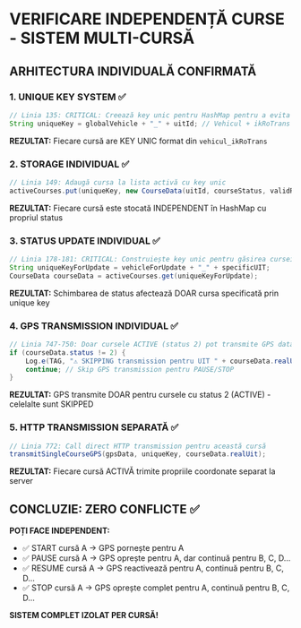 # VERIFICARE INDEPENDENȚĂ CURSE - SISTEM MULTI-CURSĂ

## ARHITECTURA INDIVIDUALĂ CONFIRMATĂ

### 1. UNIQUE KEY SYSTEM ✅
```java
// Linia 135: CRITICAL: Creează key unic pentru HashMap pentru a evita conflictul între mașini
String uniqueKey = globalVehicle + "_" + uitId; // Vehicul + ikRoTrans = key unic
```

**REZULTAT:** Fiecare cursă are KEY UNIC format din `vehicul_ikRoTrans`

### 2. STORAGE INDIVIDUAL ✅
```java
// Linia 149: Adaugă cursa la lista activă cu key unic
activeCourses.put(uniqueKey, new CourseData(uitId, courseStatus, validRealUit, globalVehicle));
```

**REZULTAT:** Fiecare cursă este stocată INDEPENDENT în HashMap cu propriul status

### 3. STATUS UPDATE INDIVIDUAL ✅
```java
// Linia 178-181: CRITICAL: Construiește key unic pentru găsirea cursei corecte
String uniqueKeyForUpdate = vehicleForUpdate + "_" + specificUIT;
CourseData courseData = activeCourses.get(uniqueKeyForUpdate);
```

**REZULTAT:** Schimbarea de status afectează DOAR cursa specificată prin unique key

### 4. GPS TRANSMISSION INDIVIDUAL ✅
```java
// Linia 747-750: Doar cursele ACTIVE (status 2) pot transmite GPS data
if (courseData.status != 2) {
    Log.e(TAG, "⚠️ SKIPPING transmission pentru UIT " + courseData.realUit + " - Status: " + courseData.status);
    continue; // Skip GPS transmission pentru PAUSE/STOP
}
```

**REZULTAT:** GPS transmite DOAR pentru cursele cu status 2 (ACTIVE) - celelalte sunt SKIPPED

### 5. HTTP TRANSMISSION SEPARATĂ ✅
```java
// Linia 772: Call direct HTTP transmission pentru această cursă
transmitSingleCourseGPS(gpsData, uniqueKey, courseData.realUit);
```

**REZULTAT:** Fiecare cursă ACTIVĂ trimite propriile coordonate separat la server

## CONCLUZIE: ZERO CONFLICTE ✅

**POȚI FACE INDEPENDENT:**
- ✅ START cursă A → GPS pornește pentru A
- ✅ PAUSE cursă A → GPS oprește pentru A, dar continuă pentru B, C, D...
- ✅ RESUME cursă A → GPS reactivează pentru A, continuă pentru B, C, D...
- ✅ STOP cursă A → GPS oprește complet pentru A, continuă pentru B, C, D...

**SISTEM COMPLET IZOLAT PER CURSĂ!**
